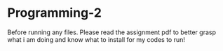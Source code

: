 # Programming-2

Before running any files. Please read the assignment pdf to better grasp what i am doing and know what to install for my codes to run!

